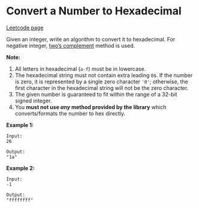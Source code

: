 # Convert a Number to Hexadecimal
[Leetcode page](https://leetcode.com/problems/convert-a-number-to-hexadecimal/description)

Given an integer, write an algorithm to convert it to hexadecimal. For
negative integer, [two’s
complement](https://en.wikipedia.org/wiki/Two%27s_complement) method is used.

**Note:**

  1. All letters in hexadecimal (`a-f`) must be in lowercase.
  2. The hexadecimal string must not contain extra leading `0`s. If the number is zero, it is represented by a single zero character `'0'`; otherwise, the first character in the hexadecimal string will not be the zero character.
  3. The given number is guaranteed to fit within the range of a 32-bit signed integer.
  4. You **must not use _any_ method provided by the library** which converts/formats the number to hex directly.

**Example 1:**

    
    
    Input:
    26
    
    Output:
    "1a"
    

**Example 2:**

    
    
    Input:
    -1
    
    Output:
    "ffffffff"
    

